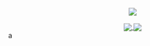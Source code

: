 <p align="center">
    <img src="https://readme-typing-svg.herokuapp.com/?lines=Hello+!+Welcome+to+my+Github+page;I+am+Hediye+:)&font=Fira%20Code&center=true&width=740&height=45&color=4DCCC0&vCenter=true&size=30">
</p>

<div align="center">
    <div>
        <a href="https://github.com/hdyoztrk">
            <img align="center" src="https://github-readme-stats.vercel.app/api?username=hdyoztrk&show_icons=true&bg_color=ADFFF7&text_color=bdc3c7&title_color=307F78&icon_color=f1c40f&hide_border=true" />
        </a>
       <a href="https://github.com/hdyoztrk">
            <img align="center" src="https://github-readme-stats.vercel.app/api/top-langs/?username=hdyoztrk&bg_color=0d1117&text_color=#307F78&title_color=f1c40f&hide_border=true&layout=compact&langs_count=10" />
        </a>
    </div>
</div>a
